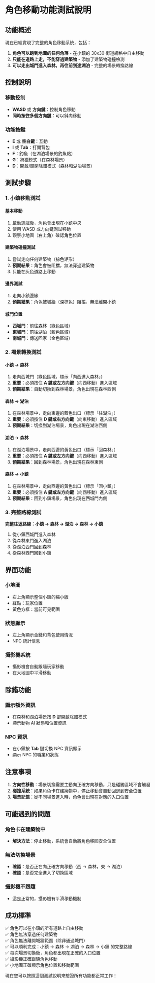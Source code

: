 # 角色移動功能測試說明

## 功能概述

現在已經實現了完整的角色移動系統，包括：

1. **角色可以跑到地圖的任何角落** - 在小鎮的 30x30 街道網格中自由移動
2. **只能在道路上走，不能穿過建築物** - 添加了建築物碰撞檢測
3. **可以走出城門進入森林，再往前到達湖泊** - 完整的場景轉換路線

## 控制說明

### 移動控制

- **WASD** 或 **方向鍵**：控制角色移動
- **同時按住多個方向鍵**：可以斜向移動

### 功能按鍵

- **E** 或 **空白鍵**：互動
- **I** 或 **Tab**：打開背包
- **F**：釣魚（在湖泊場景的釣魚點）
- **G**：狩獵模式（在森林場景）
- **D**：開啟/關閉除錯模式（森林和湖泊場景）

## 測試步驟

### 1. 小鎮移動測試

#### 基本移動

1. 啟動遊戲後，角色會出現在小鎮中央
2. 使用 WASD 或方向鍵測試移動
3. 觀察小地圖（右上角）確認角色位置

#### 建築物碰撞測試

1. 嘗試走向任何建築物（棕色矩形）
2. **預期結果**：角色會被阻擋，無法穿過建築物
3. 只能在灰色道路上移動

#### 邊界測試

1. 走向小鎮邊緣
2. **預期結果**：角色被城牆（深棕色）阻擋，無法離開小鎮

#### 城門位置

- **西城門**：前往森林（綠色區域）
- **東城門**：前往湖泊（藍色區域）
- **南城門**：傳送回家（金色區域）

### 2. 場景轉換測試

#### 小鎮 → 森林

1. 走向西城門（綠色區域，標示「向西進入森林」）
2. **重要**：必須按住 **A 鍵或左方向鍵**（向西移動）進入區域
3. **預期結果**：自動切換到森林場景，角色出現在森林西側

#### 森林 → 湖泊

1. 在森林場景中，走向東邊的藍色出口（標示「往湖泊」）
2. **重要**：必須按住 **D 鍵或右方向鍵**（向東移動）進入區域
3. **預期結果**：切換到湖泊場景，角色出現在湖泊西側

#### 湖泊 → 森林

1. 在湖泊場景中，走向西邊的黃色出口（標示「回森林」）
2. **重要**：必須按住 **A 鍵或左方向鍵**（向西移動）進入區域
3. **預期結果**：回到森林場景，角色出現在森林東側

#### 森林 → 小鎮

1. 在森林場景中，走向西邊的黃色出口（標示「回小鎮」）
2. **重要**：必須按住 **A 鍵或左方向鍵**（向西移動）進入區域
3. **預期結果**：回到小鎮場景，角色出現在西城門內側

### 3. 完整路線測試

**完整往返路線：小鎮 → 森林 → 湖泊 → 森林 → 小鎮**

1. 從小鎮西城門進入森林
2. 從森林東門進入湖泊
3. 從湖泊西門回到森林
4. 從森林西門回到小鎮

## 界面功能

### 小地圖

- 右上角顯示整個小鎮的縮小版
- 紅點：玩家位置
- 黃色方框：當前可見範圍

### 狀態顯示

- 左上角顯示金錢和背包使用情況
- NPC 統計信息

### 攝影機系統

- 攝影機會自動跟隨玩家移動
- 在大地圖中平滑移動

## 除錯功能

### 顯示額外資訊

- 在森林和湖泊場景按 **D** 鍵開啟除錯模式
- 顯示動物 AI 狀態和位置資訊

### NPC 資訊

- 在小鎮按 **Tab** 鍵切換 NPC 資訊顯示
- 顯示 NPC 的職業和狀態

## 注意事項

1. **方向性移動**：場景切換需要主動向正確方向移動，只是碰觸區域不會觸發
2. **碰撞系統**：如果角色卡在建築物中，停止移動會自動回退到安全位置
3. **場景記憶**：從不同場景進入時，角色會出現在對應的入口位置

## 可能遇到的問題

### 角色卡在建築物中

- **解決方法**：停止移動，系統會自動將角色移回安全位置

### 無法切換場景

- **確認**：是否正在向正確方向移動（西 → 森林，東 → 湖泊）
- **確認**：是否完全進入了切換區域

### 攝影機不跟隨

- 這是正常的，攝影機有平滑移動機制

## 成功標準

✅ 角色可以在小鎮的所有道路上自由移動  
✅ 角色無法穿過任何建築物  
✅ 角色無法離開城牆範圍（除非通過城門）  
✅ 可以順利完成：小鎮 → 森林 → 湖泊 → 森林 → 小鎮 的完整路線  
✅ 每次場景切換後，角色都出現在正確的入口位置  
✅ 攝影機正確跟隨角色移動  
✅ 小地圖正確顯示角色位置和移動範圍

現在您可以按照這個測試說明來驗證所有功能都正常工作！
